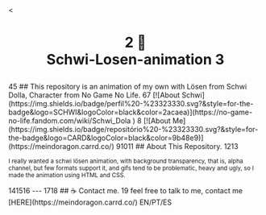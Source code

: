 <<h1 align="center">
2
📄<br>Schwi-Losen-animation
3
</h1>
4
​
5
## This repository is an animation of my own with Lösen from Schwi Dolla, Character from No Game No Life.
6
​
7
[![About Schwi](https://img.shields.io/badge/perfil%20-%23323330.svg?&style=for-the-badge&logo=SCHWI&logoColor=black&color=2acaea)](https://no-game-no-life.fandom.com/wiki/Schwi_Dola )
8
[![About Me](https://img.shields.io/badge/repositório%20-%23323330.svg?&style=for-the-badge&logo=CARD&logoColor=black&color=9b48e9)](https://meindoragon.carrd.co/)
9
​
10
​
11
## About This Repository.
12
​
13
<p><small>I really wanted a schwi lösen animation, with background transparency, that is, alpha channel, but few formats support it, and gifs tend to be problematic, heavy and ugly, so I made the animation using HTML and CSS.</small></p>
14
​
15
​
16
---
17
​
18
## ☕ Contact me.
19
feel free to talk to me, contact me [HERE](https://meindoragon.carrd.co/) EN/PT/ES
